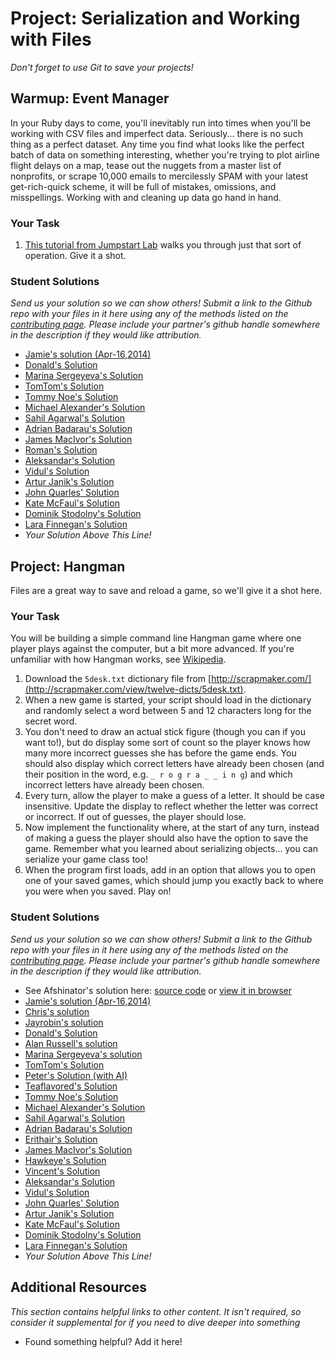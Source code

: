 # Project: Serialization and Working with Files
<!-- *Estimated Time: 4-6 hours* -->

*Don't forget to use Git to save your projects!*

## Warmup: Event Manager

In your Ruby days to come, you'll inevitably run into times when you'll be working with CSV files and imperfect data.  Seriously... there is no such thing as a perfect dataset.  Any time you find what looks like the perfect batch of data on something interesting, whether you're trying to plot airline flight delays on a map, tease out the nuggets from a master list of nonprofits, or scrape 10,000 emails to mercilessly SPAM with your latest get-rich-quick scheme, it will be full of mistakes, omissions, and misspellings.  Working with and cleaning up data go hand in hand.

### Your Task

1. [This tutorial from Jumpstart Lab](http://tutorials.jumpstartlab.com/projects/eventmanager.html) walks you through just that sort of operation. Give it a shot.

### Student Solutions

*Send us your solution so we can show others! Submit a link to the Github repo with your files in it here using any of the methods listed on the [contributing page](http://github.com/TheOdinProject/curriculum/blob/master/contributing.md).  Please include your partner's github handle somewhere in the description if they would like attribution.*

* [Jamie's solution (Apr-16,2014)](https://github.com/Jberczel/odin-projects/tree/master/event_manager)
* [Donald's Solution](https://github.com/donaldali/odin-ruby/tree/master/project_serialization/event_manager)
* [Marina Sergeyeva's Solution](https://github.com/imousterian/OdinProject/tree/master/Project2_4_Ruby_FileIO/event_manager)
* [TomTom's Solution](https://github.com/tim5046/projectOdin/tree/master/FilesAndSerialization/event_manager)
* [Tommy Noe's Solution](https://github.com/thomasjnoe/jumpstartlab-event-manager)
* [Michael Alexander's Solution](https://github.com/betweenparentheses/event_manager)
* [Sahil Agarwal's Solution](https://github.com/sahilda/the_odin_project/tree/master/file-io-serialization/event_manager)
* [Adrian Badarau's Solution](https://github.com/adrianbadarau/event-manager)
* [James MacIvor's Solution](https://github.com/RobotOptimist/event_manager/blob/master/lib/event_manager.rb)
* [Roman's Solution](https://github.com/RomanADavis/event_manager)
* [Aleksandar's Solution](https://github.com/Rodic/Odin-Ruby-Projects/tree/master/Project:%20Serialization%20and%20Working%20with%20Files/event_manager)
* [Vidul's Solution](https://github.com/viparthasarathy/event_manager)
* [Artur Janik's Solution](https://github.com/ArturJanik/serialproject1)
* [John Quarles' Solution](https://github.com/johnwquarles/jumpstartlab-event-manager)
* [Kate McFaul's Solution](https://github.com/craftykate/odin-project/tree/master/Chapter_03-Advanced_Ruby/serialization_and_files/event_manager)
* [Dominik Stodolny's Solution](https://github.com/dstodolny/event_manager)
* [Lara Finnegan's Solution](https://github.com/lcf0285/event_manager)
* *Your Solution Above This Line!*



## Project: Hangman

Files are a great way to save and reload a game, so we'll give it a shot here.

### Your Task

You will be building a simple command line Hangman game where one player plays against the computer, but a bit more advanced.  If you're unfamiliar with how Hangman works, see <a href="http://en.wikipedia.org/wiki/Hangman_(game)">Wikipedia</a>.

1. Download the `5desk.txt` dictionary file from [http://scrapmaker.com/](http://scrapmaker.com/view/twelve-dicts/5desk.txt).
2. When a new game is started, your script should load in the dictionary and randomly select a word between 5 and 12 characters long for the secret word.
3. You don't need to draw an actual stick figure (though you can if you want to!), but do display some sort of count so the player knows how many more incorrect guesses she has before the game ends.  You should also display which correct letters have already been chosen (and their position in the word, e.g. `_ r o g r a _ _ i n g`) and which incorrect letters have already been chosen.
2. Every turn, allow the player to make a guess of a letter.  It should be case insensitive.  Update the display to reflect whether the letter was correct or incorrect.  If out of guesses, the player should lose.
3. Now implement the functionality where, at the start of any turn, instead of making a guess the player should also have the option to save the game.  Remember what you learned about serializing objects... you can serialize your game class too!
4. When the program first loads, add in an option that allows you to open one of your saved games, which should jump you exactly back to where you were when you saved.  Play on!


### Student Solutions

*Send us your solution so we can show others! Submit a link to the Github repo with your files in it here using any of the methods listed on the [contributing page](http://github.com/TheOdinProject/curriculum/blob/master/contributing.md).  Please include your partner's github handle somewhere in the description if they would like attribution.*

* See Afshinator's solution here: [source code](https://github.com/afshinator/playground/tree/master/Hangman) or [view it in browser](http://htmlpreview.github.io/?https://github.com/afshinator/playground/blob/master/Hangman/index.html)
* [Jamie's solution (Apr-16,2014)](https://github.com/Jberczel/odin-projects/tree/master/hangman)
* [Chris's solution](https://github.com/krzoldakowski/theodinproject/tree/master/hangman_fileio)
* [Jayrobin's solution](https://github.com/jayrobin/hangman)
* [Donald's Solution](https://github.com/donaldali/odin-ruby/tree/master/project_serialization/hangman)
* [Alan Russell's solution](https://github.com/ajrussellaudio/hangman)
* [Marina Sergeyeva's solution](https://github.com/imousterian/OdinProject/tree/master/Project2_4_Ruby_FileIO/hangman)
* [TomTom's Solution](https://github.com/tim5046/projectOdin/blob/master/FilesAndSerialization/Hangman/)
* [Peter's Solution (with AI)](https://github.com/peterhurford/hangman)
* [Teaflavored's Solution](https://github.com/Teaflavored/Project-Odin-Ruby-Programming/tree/master/Hangman)
* [Tommy Noe's Solution](https://github.com/thomasjnoe/hangman)
* [Michael Alexander's Solution](https://github.com/betweenparentheses/hangman)
* [Sahil Agarwal's Solution](https://github.com/sahilda/the_odin_project/tree/master/file-io-serialization/hangman)
* [Adrian Badarau's Solution](https://github.com/adrianbadarau/Hang-Man-Game)
* [Erithair's Solution](https://github.com/N19270/Hangman)
* [James MacIvor's Solution](https://github.com/RobotOptimist/hangman)
* [Hawkeye's Solution](https://github.com/Hawkeye000/hangman)
* [Vincent's Solution](https://github.com/wingyu/hangman)
* [Aleksandar's Solution](https://github.com/Rodic/Odin-Ruby-Projects/tree/master/Project:%20Serialization%20and%20Working%20with%20Files/hangman)
* [Vidul's Solution](https://github.com/viparthasarathy/hangman)
* [John Quarles' Solution](https://github.com/johnwquarles/Ruby-FileIO-Hangman)
* [Artur Janik's Solution](https://github.com/ArturJanik/serialproject2)
* [Kate McFaul's Solution](https://github.com/craftykate/odin-project/tree/master/Chapter_03-Advanced_Ruby/serialization_and_files/hangman)
* [Dominik Stodolny's Solution](https://github.com/dstodolny/hangman)
* [Lara Finnegan's Solution](https://github.com/lcf0285/hangman)
* *Your Solution Above This Line!*

## Additional Resources

*This section contains helpful links to other content. It isn't required, so consider it supplemental for if you need to dive deeper into something*


* Found something helpful?  Add it here!




